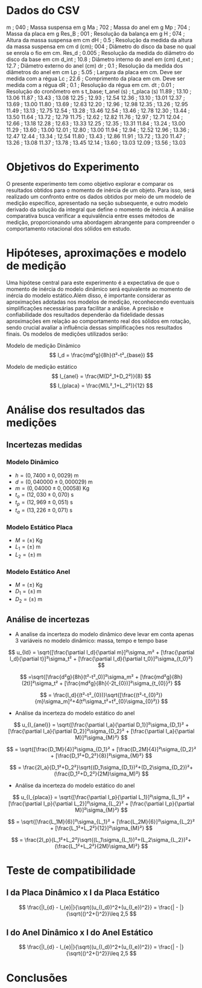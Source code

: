 # Dados do CSV

m     ; 040 ; Massa suspensa em g
Ma    ; 702 ; Massa do anel em g
Mp    ; 704 ; Massa da placa em g
Res_B ; 001 ; Resolução da balança em g
H     ; 074 ; Altura da massa suspensa em cm
dH    ; 0.5 ; Resolução da medida da altura da massa suspensa em cm
d (cm); 004 ; Diâmetro do disco da base no qual se enrola o fio em cm.
Res_d ; 0.005 ; Resolução da medida do diâmetro do disco da base em cm
d_int ; 10.8 ; Diâmetro interno do anel em (cm)
d_ext ; 12.7 ; Diâmetro externo do anel (cm)
dr    ; 0.1 ; Resolução da medida dos diâmetros do anel em cm
Lp    ; 5.05 ; Largura da placa em cm. Deve ser medida com a régua
Lc    ; 22.6 ; Comprimento da placa em cm. Deve ser medida com a régua
dR    ; 0.1 ; Resolução da régua em cm.
dt    ; 0.01 ; Resolução do cronômetro em s
t_base; t_anel (s) ; t_placa (s)
11.89 ; 13.10 ; 13.06
11.87 ; 13.43 ; 13.08
12.25 ; 12.93 ; 12.54
12.36 ; 13.10 ; 13.01
12.37 ; 13.69 ; 13.00
11.80 ; 13.69 ; 12.63
12.20 ; 12.96 ; 12.98
12.35 ; 13.26 ; 12.95
11.49 ; 13.13 ; 12.75
12.54 ; 13.28 ; 13.46
12.54 ; 13.46 ; 12.78
12.30 ; 13.44 ; 13.50
11.64 ; 13.72 ; 12.79
11.75 ; 12.62 ; 12.82
11.76 ; 12.97 ; 12.71
12.04 ; 12.66 ; 13.18
12.28 ; 12.63 ; 13.33
12.25 ; 12.35 ; 13.31
11.84 ; 13.24 ; 13.00
11.29 ; 13.60 ; 13.00
12.01 ; 12.80 ; 13.00
11.94 ; 12.94 ; 12.52
12.96 ; 13.36 ; 12.47
12.44 ; 13.34 ; 12.54
11.80 ; 13.43 ; 12.86
11.91 ; 13.72 ; 13.20
11.47 ; 13.26 ; 13.08
11.37 ; 13.78 ; 13.45
12.14 ; 13.60 ; 13.03
12.09 ; 13.56 ; 13.03
               

# Objetivos do Experimento

O presente experimento tem como objetivo explorar e comparar os resultados obtidos para o momento de inércia de um objeto. Para isso, será realizado um confronto entre os dados obtidos por meio de um modelo de medição específico, apresentado na seção subsequente, e outro modelo derivado da solução da integral que define o momento de inércia. A análise comparativa busca verificar a equivalência entre esses métodos de medição, proporcionando uma abordagem abrangente para compreender o comportamento rotacional dos sólidos em estudo.

# Hipóteses, aproximações e modelo de medição

Uma hipótese central para este experimento é a expectativa de que o momento de inércia do modelo dinâmico será equivalente ao momento de inércia do modelo estático.Além disso, é importante considerar as aproximações adotadas nos modelos de medição, reconhecendo eventuais simplificações necessárias para facilitar a análise. A precisão e confiabilidade dos resultados dependerão da fidelidade dessas aproximações em relação ao comportamento real dos sólidos em rotação, sendo crucial avaliar a influência dessas simplificações nos resultados finais. Os modelos de medições utilizados serão:

Modelo de medição Dinâmico
$$
I_d = \frac{md²g}{8h}(t²-t²_{base})
$$

Modelo de medição estático
$$
I_{anel} = \frac{M(D²_1+D_2²)}{8}
$$
$$
I_{placa} = \frac{M(L²_1+L_2²)}{12}
$$

# Análise dos resultados das medições

## Incertezas medidas
### Modelo Dinâmico

* $h = (0,7400 \pm 0,0029)$ m
* $d = (0,040000 \pm 0,000029)$ m
* $m = (0,04000 \pm 0,00058)$ Kg
* $t_o = (12,030 \pm 0,070)$ s
* $t_p = (12,969 \pm 0,051)$ s
* $t_a = (13,226 \pm 0,071)$ s

### Modelo Estático Placa
* $M = ( \pm )$ Kg
* $L_1 = ( \pm )$ m
* $L_2 = ( \pm )$ m

### Modelo Estático Anel
* $M = ( \pm )$ Kg
* $D_1 = ( \pm )$ m
* $D_2 = ( \pm )$ m


## Análise de incertezas


* A analise da incerteza do modelo dinâmico deve levar em conta apenas 3 variáveis no modelo dinâmico: massa, tempo e tempo base

$$
u_{Id} = \sqrt{[\frac{\partial I_d}{\partial m}]²\sigma_m² + [\frac{\partial I_d}{\partial t}]²\sigma_t² + [\frac{\partial I_d}{\partial t_0}]²\sigma_{t_0}²} 
$$

$$
=\sqrt{[\frac{d²g}{8h}(t²-t²_0)]²\sigma_m² + [\frac{md²g}{8h}(2t)]²\sigma_t² + [\frac{md²g}{8h}(-2t_{0})]²\sigma_{t_{0}}²}
$$

$$
= \frac{I_d}{(t²-t²_{0})}\sqrt{[\frac{(t²-t_{0}²)}{m}\sigma_m]²+4(t²\sigma_t²+t²_{0}\sigma_{0}²)}
$$

* Análise da incerteza do modelo estático do anel

$$
u_{I_{anel}} = \sqrt{[\frac{\partial I_a}{\partial D_1}]²\sigma_{D_1}² + [\frac{\partial I_a}{\partial D_2}]²\sigma_{D_2}² + [\frac{\partial I_a}{\partial M}]²\sigma_{M}²}
$$

$$
= \sqrt{[\frac{D_1M}{4}]²\sigma_{D_1}² + [\frac{D_2M}{4}]²\sigma_{D_2}² + [\frac{D_1²+D_2²}{8}]²\sigma_{M}²}
$$

$$
= \frac{2I_a}{D_1²+D_2²}\sqrt{(D_1\sigma_{D_1})²+(D_2\sigma_{D_2})²+(\frac{D_1²+D_2²}{2M}\sigma_M)²}
$$

* Análise da incerteza do modelo estático do anel

$$
u_{I_{placa}} = \sqrt{[\frac{\partial I_p}{\partial L_1}]²\sigma_{L_1}² + [\frac{\partial I_p}{\partial L_2}]²\sigma_{L_2}² + [\frac{\partial I_p}{\partial M}]²\sigma_{M}²}
$$

$$
= \sqrt{[\frac{L_1M}{6}]²\sigma_{L_1}² + [\frac{L_2M}{6}]²\sigma_{L_2}² + [\frac{L_1²+L_2²}{12}]²\sigma_{M}²}
$$

$$
= \frac{2I_p}{L_1²+L_2²}\sqrt{(L_1\sigma_{L_1})²+(L_2\sigma_{L_2})²+(\frac{L_1²+L_2²}{2M}\sigma_M)²}
$$

# Teste de compatibilidade

## I da Placa Dinâmico x I da Placa Estático

$$
\frac{|I_{d} - I_{e}|}{\sqrt{(u_{I_d})^2+(u_{I_e})^2}} = \frac{| - |}{\sqrt{()^2+()^2}}\leq 2,5
$$

## I do Anel Dinâmico x I do Anel Estático

$$
\frac{|I_{d} - I_{e}|}{\sqrt{(u_{I_d})^2+(u_{I_e})^2}} = \frac{| - |}{\sqrt{()^2+()^2}}\leq 2,5
$$

# Conclusões
